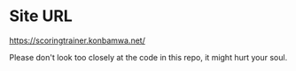 # Site URL

https://scoringtrainer.konbamwa.net/

Please don't look too closely at the code in this repo, it might hurt your soul.
